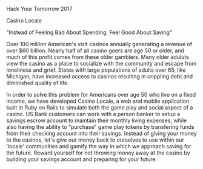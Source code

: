 Hack Your Tomorrow 2017

Casino Locale

"Instead of Feeling Bad About Spending, Feel Good About Saving"

Over 100 million American's visit casinos annually generating a revenue of over $60 billion. Nearly half of all casino goers are age 50 or older, and much of this profit comes from these older gamblers. Many older aduluts view the casino as a place to socialize with the community and escape from loneliness and grief. States with large populations of adults over 65, like Michigan, have increased access to casinos resulting in crippling debt and diminished quality of life.

In order to solve this problem for Americans over age 50 who live on a fixed income, we have developed Casino Locale, a web and mobile application built in Ruby on Rails to simulate both the game play and social aspect of a casino. US Bank customers can work with a person banker to setup a savings escrow account to maintain their monthly living expenses, while also having the ability to "purchase" game play tokens by transfering funds from their checking account into their savings. Instead of giving your money to the casinos, let's give our money back to ourselves to use within our 'locale' communities and gamify the way in which we approach saving for the future. Reward yourself for not throwing money away at the casino by building your savings account and preparing for your future.
